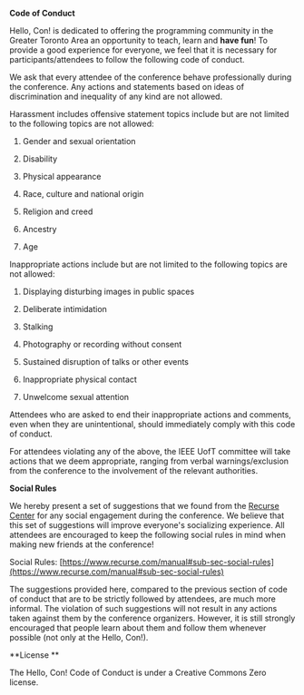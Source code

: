 **Code of Conduct**

Hello, Con! is dedicated to offering the programming community in the Greater Toronto Area an opportunity to teach, learn and **have fun**! To provide a good experience for everyone, we feel that it is necessary for participants/attendees to follow the following code of conduct. 

We ask that every attendee of the conference behave professionally during the conference. Any actions and statements based on ideas of discrimination and inequality of any kind are not allowed.

Harassment includes offensive statement topics include but are not limited to the following topics are not allowed:

1. Gender and sexual orientation

2. Disability

3. Physical appearance

4. Race, culture and national origin

5. Religion and creed

6. Ancestry

7. Age

Inappropriate actions include but are not limited to the following topics are not allowed:

1. Displaying disturbing images in public spaces

2. Deliberate intimidation

3. Stalking

4. Photography or recording without consent

5. Sustained disruption of talks or other events

6. Inappropriate physical contact

7. Unwelcome sexual attention

Attendees who are asked to end their inappropriate actions and comments, even when they are unintentional, should immediately comply with this code of conduct.

For attendees violating any of the above, the IEEE UofT committee will take actions that we deem appropriate, ranging from verbal warnings/exclusion from the conference to the involvement of the relevant authorities.

**Social Rules**

We hereby present a set of suggestions that we found from the [Recurse Center](https://www.recurse.com/manual#sub-sec-social-rules) for any social engagement during the conference. We believe that this set of suggestions will improve everyone's socializing experience. All attendees are encouraged to keep the following social rules in mind when making new friends at the conference!

Social Rules: [https://www.recurse.com/manual#sub-sec-social-rules](https://www.recurse.com/manual#sub-sec-social-rules)

The suggestions provided here, compared to the previous section of code of conduct that are to be strictly followed by attendees, are much more informal. The violation of such suggestions will not result in any actions taken against them by the conference organizers. However, it is still strongly encouraged that people learn about them and follow them whenever possible (not only at the Hello, Con!).

**License **

The Hello, Con! Code of Conduct is under a Creative Commons Zero license. 

